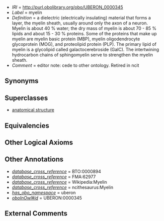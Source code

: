  * *IRI* = http://purl.obolibrary.org/obo/UBERON_0000345
 * *Label* = myelin
 * *Definition* = a dielectric (electrically insulating) material that forms a layer, the myelin sheath, usually around only the axon of a neuron. Myelin is about 40 % water; the dry mass of myelin is about 70 - 85 % lipids and about 15 - 30 % proteins. Some of the proteins that make up myelin are myelin basic protein (MBP), myelin oligodendrocyte glycoprotein (MOG), and proteolipid protein (PLP). The primary lipid of myelin is a glycolipid called galactocerebroside (GalC). The intertwining hydrocarbon chains of sphingomyelin serve to strengthen the myelin sheath.
 * *Comment* = editor note: cede to other ontology. Retired in ncit

## Synonyms


## Superclasses

 * [anatomical structure](../../UBERON/61/UBERON_0000061.md)

## Equivalencies


## Other Logical Axioms


## Other Annotations

 * *[database_cross_reference](../../ef/oboInOwl#hasDbXref.md)* = BTO:0000894
 * *[database_cross_reference](../../ef/oboInOwl#hasDbXref.md)* = FMA:62977
 * *[database_cross_reference](../../ef/oboInOwl#hasDbXref.md)* = Wikipedia:Myelin
 * *[database_cross_reference](../../ef/oboInOwl#hasDbXref.md)* = ncithesaurus:Myelin
 * *[has_obo_namespace](../../ce/oboInOwl#hasOBONamespace.md)* = uberon
 * *[oboInOwl#id](../../id/oboInOwl#id.md)* = UBERON:0000345

## External Comments

